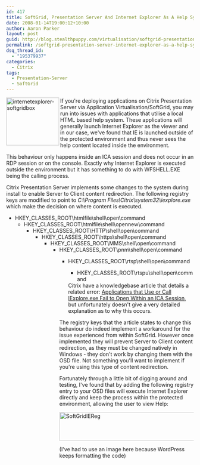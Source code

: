 ```yaml
---
id: 417
title: SoftGrid, Presentation Server And Internet Explorer As A Help System
date: 2008-01-14T19:00:12+10:00
author: Aaron Parker
layout: post
guid: http://blog.stealthpuppy.com/virtualisation/softgrid-presentation-server-internet-explorer-as-a-help-system
permalink: /softgrid-presentation-server-internet-explorer-as-a-help-system/
dsq_thread_id:
  - "195379937"
categories:
  - Citrix
tags:
  - Presentation-Server
  - SoftGrid
---
```

<img border="0" alt="internetexplorer-softgridbox" align="left" src="https://stealthpuppy.com/media/2008/05/internetexplorer-softgridbox.png" width="142" height="128" /> If you're deploying applications on Citrix Presentation Server via Application Virtualisation/SoftGrid, you may run into issues with applications that utilise a local HTML based help system. These applications will generally launch Internet Explorer as the viewer and in our case, we've found that IE is launched outside of the protected environment and thus never sees the help content located inside the environment.

This behaviour only happens inside an ICA session and does not occur in an RDP session or on the console. Exactly why Internet Explorer is executed outside the environment but it has something to do with WFSHELL.EXE being the calling process.

Citrix Presentation Server implements some changes to the system during install to enable Server to Client content redirection. The following registry keys are modified to point to _C:\Program Files\Citrix\system32\iexplore.exe_ which make the decision on where content is executed.

  * HKEY\_CLASSES\_ROOT\htmlfile\shell\open\command 
      * HKEY\_CLASSES\_ROOT\htmlfile\shell\opennew\command 
          * HKEY\_CLASSES\_ROOT\HTTP\shell\open\command 
              * HKEY\_CLASSES\_ROOT\https\shell\open\command 
                  * HKEY\_CLASSES\_ROOT\MMS\shell\open\command 
                      * HKEY\_CLASSES\_ROOT\pnm\shell\open\command 
                          * HKEY\_CLASSES\_ROOT\rtsp\shell\open\command 
                              * HKEY\_CLASSES\_ROOT\rtspu\shell\open\command </ul> 
                            Citrix have a knowledgebase article that details a related error: [Applications that Use or Call IExplore.exe Fail to Open Within an ICA Session](http://support.citrix.com/article/CTX107424), but unfortunately doesn't give a very detailed explanation as to why this occurs.
                            
                            The registry keys that the article states to change this behaviour do indeed implement a workaround for the issue experienced from within SoftGrid. However once implemented they will prevent Server to Client content redirection, as they must be changed natively in Windows - they don't work by changing them with the OSD file. Not something you'll want to implement if you're using this type of content redirection.
                            
                            Fortunately through a little bit of digging around and testing, I've found that by adding the following registry entry to your OSD files will execute Internet Explorer directly and keep the process within the protected environment, allowing the user to view Help:
                            
                            [<img border="0" alt="SoftGridIEReg" src="https://stealthpuppy.com/media/2008/05/softgridiereg-thumb.png" width="733" height="77" />](https://stealthpuppy.com/media/2008/05/softgridiereg1.png) 
                            
                            (I've had to use an image here because WordPress keeps formatting the code)